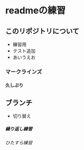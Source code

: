 # readmeの練習

## このリポジトリについて

- 練習用
- テスト追加
- あいうえお
### マークラインズ
#### 久しぶり
## ブランチ
- 切り替え

##### 繰り返し練習

###### ひたすら練習